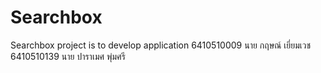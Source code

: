 # Searchbox
Searchbox project is to develop application
6410510009 นาย กฤษณ์ เยี่ยมเวช
6410510139 นาย ปาราเมศ พุ่มศรี
